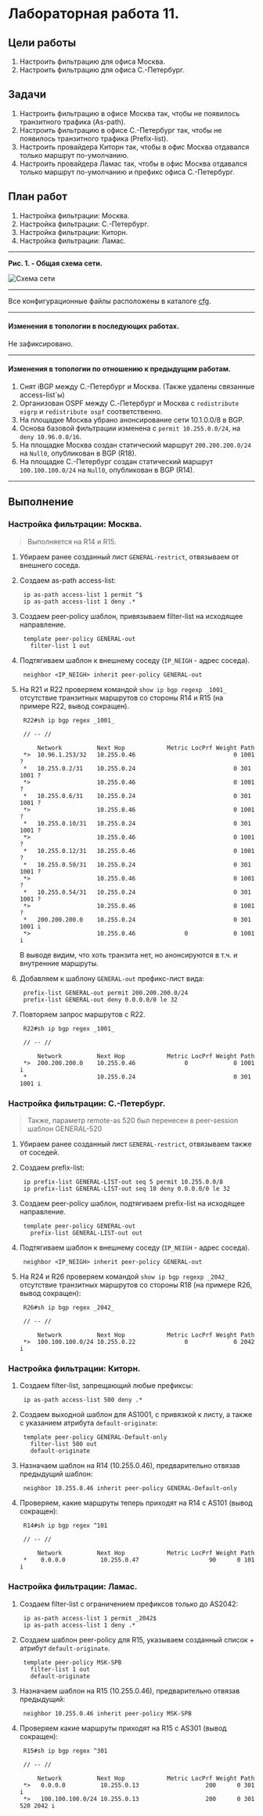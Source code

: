 # Лабораторная работа 11.

## Цели работы

1. Настроить фильтрацию для офиса Москва.
2. Настроить фильтрацию для офиса С.-Петербург.

## Задачи

1. Настроить фильтрацию в офисе Москва так, чтобы не появилось транзитного трафика (As-path).
2. Настроить фильтрацию в офисе С.-Петербург так, чтобы не появилось транзитного трафика (Prefix-list).
3. Настроить провайдера Киторн так, чтобы в офис Москва отдавался только маршрут по-умолчанию.
4. Настроить провайдера Ламас так, чтобы в офис Москва отдавался только маршрут по-умолчанию и префикс офиса С.-Петербург.

## План работ

1. Настройка фильтрации: Москва.
2. Настройка фильтрации: С.-Петербург.
3. Настройка фильтрации: Киторн.
4. Настройка фильтрации: Ламас.

--- 
 
**Рис. 1. - Общая схема сети.**

![Схема сети](l11.png)

---

Все конфигурационные файлы расположены в каталоге [cfg](./cfg/).

---

#### Изменения в топологии в последующих работах.

Не зафиксировано.

---

#### Изменения в топологии по отношению к предыдущим работам.

1. Снят iBGP между С.-Петербург и Москва. (Также удалены связанные access-list`ы)
2. Организован OSPF между C.-Петербург и Москва с `redistribute eigrp` и `redistribute ospf` соответственно.
3. На площадке Москва убрано анонсирование сети 10.1.0.0/8 в BGP.
4. Основа базовой фильтрации изменена с `permit 10.255.0.0/24`, на `deny 10.96.0.0/16`.
5. На площадке Москва создан статический маршрут `200.200.200.0/24` на `Null0`, опубликован в BGP (R18).
6. На площадке С.-Петербург создан статический маршрут `100.100.100.0/24` на `Null0`, опубликован в BGP (R14).

---

## Выполнение

### Настройка фильтрации: Москва.

> Выполняется на R14 и R15.

1. Убираем ранее созданный лист `GENERAL-restrict`, отвязываем от внешнего соседа.
2. Создаем as-path access-list:

        ip as-path access-list 1 permit ^$
        ip as-path access-list 1 deny .* 
        
3. Создаем peer-policy шаблон, привязываем filter-list на исходящее направление.

        template peer-policy GENERAL-out
          filter-list 1 out
          
4. Подтягиваем шаблон к внешнему соседу (`IP_NEIGH` - адрес соседа).

        neighbor <IP_NEIGH> inherit peer-policy GENERAL-out

5. На R21 и R22 проверяем командой `show ip bgp regexp _1001_` отсутствие транзитных маршрутов со стороны R14 и R15 (на примере R22, вывод сокращен).

        R22#sh ip bgp regex _1001_

        // -- //

            Network          Next Hop            Metric LocPrf Weight Path
        *>  10.96.1.253/32   10.255.0.46                            0 1001 ?
        *   10.255.0.2/31    10.255.0.24                            0 301 1001 ?
        *>                   10.255.0.46                            0 1001 ?
        *   10.255.0.6/31    10.255.0.24                            0 301 1001 ?
        *>                   10.255.0.46                            0 1001 ?
        *   10.255.0.10/31   10.255.0.24                            0 301 1001 ?
        *>                   10.255.0.46                            0 1001 ?
        *   10.255.0.12/31   10.255.0.46                            0 1001 ?
        *   10.255.0.50/31   10.255.0.24                            0 301 1001 ?
        *>                   10.255.0.46                            0 1001 ?
        *   10.255.0.54/31   10.255.0.24                            0 301 1001 ?
        *>                   10.255.0.46                            0 1001 ?
        *   200.200.200.0    10.255.0.24                            0 301 1001 i
        *>                   10.255.0.46              0             0 1001 i

    В выводе видим, что хоть транзита нет, но анонсируются в т.ч. и внутренние маршруты.
    
6. Добавляем к шаблону `GENERAL-out` префикс-лист вида:

        prefix-list GENERAL-out permit 200.200.200.0/24
        prefix-list GENERAL-out deny 0.0.0.0/0 le 32
        
7. Повторяем запрос маршрутов с R22.

        R22#sh ip bgp regex _1001_
        
        // -- //
        
            Network          Next Hop            Metric LocPrf Weight Path
        *>  200.200.200.0    10.255.0.46              0             0 1001 i
        *                    10.255.0.24                            0 301 1001 i    
        
### Настройка фильтрации: С.-Петербург.

> Также, параметр remote-as 520 был перенесен в peer-session шаблон GENERAL-520

1. Убираем ранее созданный лист `GENERAL-restrict`, отвязываем также от соседей.
2. Создаем prefix-list:

        ip prefix-list GENERAL-LIST-out seq 5 permit 10.255.0.0/8
        ip prefix-list GENERAL-LIST-out seq 10 deny 0.0.0.0/0 le 32

3. Создаем peer-policy шаблон, подтягиваем prefix-list на исходящее направление.

        template peer-policy GENERAL-out
          prefix-list GENERAL-LIST-out out
          
4. Подтягиваем шаблон к внешнему соседу (`IP_NEIGH` - адрес соседа).

        neighbor <IP_NEIGH> inherit peer-policy GENERAL-out
        
5. На R24 и R26 проверяем командой `show ip bgp regexp _2042_` отсутствие транзитных маршрутов со стороны R18 (на примере R26, вывод сокращен):

        R26#sh ip bgp regex _2042_

        // -- //

            Network          Next Hop            Metric LocPrf Weight Path
        *>  100.100.100.0/24 10.255.0.22              0             0 2042 i


### Настройка фильтрации: Киторн.

1. Создаем filter-list, запрещающий любые префиксы:

        ip as-path access-list 500 deny .*

2. Создаем выходной шаблон для AS1001, с привязкой к листу, а также с указанием атрибута `default-originate`:

        template peer-policy GENERAL-Default-only
          filter-list 500 out
          default-originate
          
3. Назначаем шаблон на R14 (10.255.0.46), предварительно отвязав предыдущий шаблон:

        neighbor 10.255.0.46 inherit peer-policy GENERAL-Default-only
        
4. Проверяем, какие маршруты теперь приходят на R14 с AS101 (вывод сокращен):

        R14#sh ip bgp regex ^101 

        // -- //
        
            Network          Next Hop            Metric LocPrf Weight Path
        *    0.0.0.0          10.255.0.47                    90      0 101 i

    
### Настройка фильтрации: Ламас.

1. Создаем filter-list с ограничением префиксов только до AS2042:

        ip as-path access-list 1 permit _2042$
        ip as-path access-list 1 deny .*
        
2. Создаем шаблон peer-policy для R15, указываем созданный список + атрибут `default-originate`.

        template peer-policy MSK-SPB
          filter-list 1 out
          default-originate
          
3. Назначаем шаблон на R15 (10.255.0.46), предварительно отвязав предыдущий:

        neighbor 10.255.0.46 inherit peer-policy MSK-SPB
        
4. Проверяем какие маршруты приходят на R15 с AS301 (вывод сокращен):

        R15#sh ip bgp regex ^301

        // -- //

            Network          Next Hop            Metric LocPrf Weight Path
        *>   0.0.0.0          10.255.0.13                   200      0 301 i
        *>   100.100.100.0/24 10.255.0.13                   200      0 301 520 2042 i
